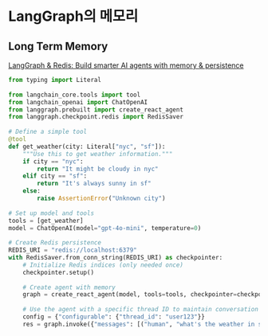 # LangGraph의 메모리


## Long Term Memory

[LangGraph & Redis: Build smarter AI agents with memory & persistence](https://redis.io/blog/langgraph-redis-build-smarter-ai-agents-with-memory-persistence/)

```python
from typing import Literal
 
from langchain_core.tools import tool
from langchain_openai import ChatOpenAI
from langgraph.prebuilt import create_react_agent
from langgraph.checkpoint.redis import RedisSaver
 
# Define a simple tool
@tool
def get_weather(city: Literal["nyc", "sf"]):
    """Use this to get weather information."""
    if city == "nyc":
        return "It might be cloudy in nyc"
    elif city == "sf":
        return "It's always sunny in sf"
    else:
        raise AssertionError("Unknown city")
 
# Set up model and tools
tools = [get_weather]
model = ChatOpenAI(model="gpt-4o-mini", temperature=0)
 
# Create Redis persistence
REDIS_URI = "redis://localhost:6379"
with RedisSaver.from_conn_string(REDIS_URI) as checkpointer:
    # Initialize Redis indices (only needed once)
    checkpointer.setup()
     
    # Create agent with memory
    graph = create_react_agent(model, tools=tools, checkpointer=checkpointer)
     
    # Use the agent with a specific thread ID to maintain conversation state
    config = {"configurable": {"thread_id": "user123"}}
    res = graph.invoke({"messages": [("human", "what's the weather in sf")]}, config)
```
